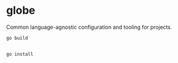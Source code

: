 # globe

Common language-agnostic configuration and tooling for projects.

```sh
go build


go install
```
